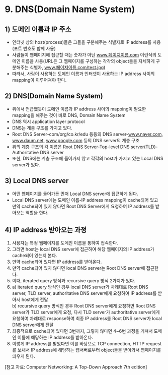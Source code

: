 # 9. DNS(Domain Name System)
## 1) 도메인 이름과 IP 주소
+ 인터넷 상의 host(process)들은 그들을 구분해주는 식별자로 IP address를 사용(포트 번호도 함께 사용)
+ 사람들이 웹페이지에 접근할 때는 숫자가 아닌 www.페이지이름.com 이런식의 도메인 이름을 사용(URL은 그 웹페이지를 구성하는 각각의 object들을 자세하게 구분해주는 식별자, www.페이지이름.com/test.jpg)
+ 따라서, 사람이 사용하는 도메인 이름과 인터넷이 사용하는 IP address 사이의 mapping이 이루어져야 한다.

## 2) DNS(Domain Name System)
+ 위에서 언급했듯이 도메인 이름과 IP address 사이의 mapping이 필요한 mapping을 해주는 것이 바로 DNS, Domain Name System
+ DNS 역시 application layer protocol
+ DNS는 계층 구조를 가지고 있다.
+ Root DNS Server-com/org/co.kr/edu 등등의 DNS server-www.naver.com, www.daum.net, www.google.com 등의 DNS server의 계층 구조
+ 위의 계층 구조의 각 이름은 Root DNS Server-Top-level DNS server(TLD)-Authoritative DNS server
+ 또한, DNS에는 계층 구조에 들어가지 않고 각각의 host가 가지고 있는 Local DNS server가 있다.

## 3) Local DNS server
+ 어떤 웹페이지를 들어가든 먼저 Local DNS server에 접근하게 된다.
+ Local DNS server에는 도메인 이름-IP address mapping이 cache되어 있고 만약 cache되어 있지 않다면 Root DNS Server에게 요청하여 IP address를 받아오는 역할을 한다.

## 4) IP address 받아오는 과정
1. 사용자는 특정 웹페이지를 도메인 이름을 통하여 접속한다.
2. 그러면 host는 local DNS server에 접근하여 해당 웹페이지의 IP address가 cache되어 있는지 본다.
3. 만약 cache되어 있다면 IP address를 받아온다.
4. 만약 cache되어 있지 않다면 local DNS server는 Root DNS server에 접근한다.
5. 이때, iterated query 방식과 recursive query 방식 2가지가 있다.
6. a) iterated query 방식인 경우 local DNS server가 차례대로 Root DNS server, TLD server, authoritative DNS server에게 요청하여 IP address를 받아서 host에게 전달<br>b) recursive query 방식인 경우 Root DNS server에게 요청하면 Root DNS server가 TLD server에게 요청, 다시 TLD server가 authoritative server에게 요청하여 차례대로 response하여 최종 IP address를 Root DNS server가 local DNS server에게 전달
7. 최종적으로 cache되어 있다면 3번까지, 그렇지 않다면 4~6번 과정을 거쳐서 도메인 이름에 해당하는 IP address를 받아온다.
8. 이렇게 IP address를 받았다면 이를 바탕으로 TCP connection, HTTP request를 보내서 IP address에 해당하는 웹서버로부터 object들을 받아와서 웹페이지를 띄우게 된다.

[참고 자료: Computer Networking: A Top-Down Approach 7th edition]
